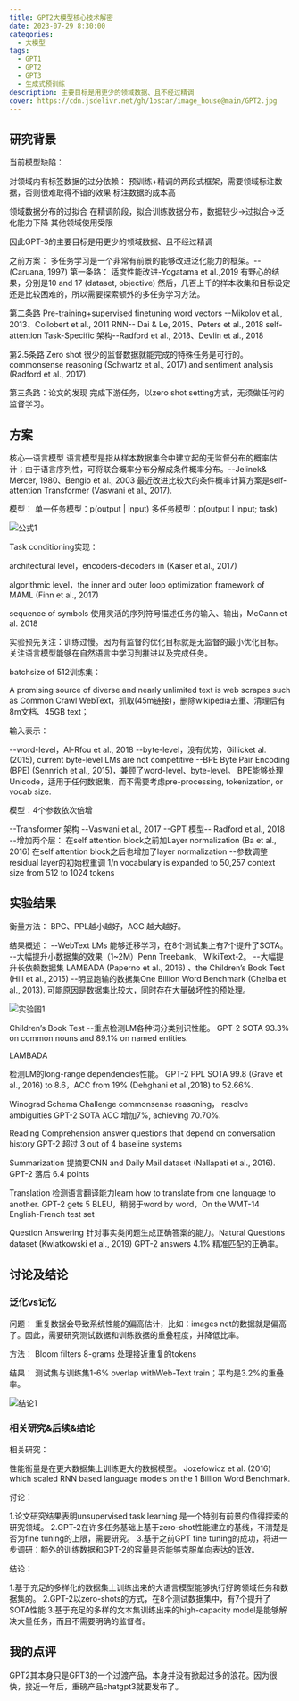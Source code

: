 ```yaml
---
title: GPT2大模型核心技术解密
date: 2023-07-29 8:30:00
categories:
  - 大模型
tags:
  - GPT1
  - GPT2
  - GPT3
  - 生成式预训练
description: 主要目标是用更少的领域数据、且不经过精调
cover: https://cdn.jsdelivr.net/gh/1oscar/image_house@main/GPT2.jpg
---
```



## 研究背景

当前模型缺陷：

对领域内有标签数据的过分依赖：
预训练+精调的两段式框架，需要领域标注数据，否则很难取得不错的效果
标注数据的成本高


领域数据分布的过拟合
在精调阶段，拟合训练数据分布，数据较少->过拟合->泛化能力下降
其他领域使用受限


因此GPT-3的主要目标是用更少的领域数据、且不经过精调

之前方案：
多任务学习是一个非常有前景的能够改进泛化能力的框架。-- (Caruana, 1997) 
第一条路：
适度性能改进-Yogatama et al.,2019
有野心的结果，分别是10 and 17 (dataset, objective)
然后，几百上千的样本收集和目标设定还是比较困难的，所以需要探索额外的多任务学习方法。

第二条路
Pre-training+supervised finetuning
word vectors --Mikolov et al., 2013、Collobert et al., 2011
RNN-- Dai & Le, 2015、Peters et al., 2018
self-attention Task-Specific 架构--Radford et al., 2018、Devlin et al., 2018

第2.5条路
Zero shot 很少的监督数据就能完成的特殊任务是可行的。commonsense reasoning (Schwartz et al., 2017) and sentiment analysis (Radford et al., 2017).

第三条路：论文的发现
完成下游任务，以zero shot setting方式，无须做任何的监督学习。


## 方案

核心—语言模型
语言模型是指从样本数据集合中建立起的无监督分布的概率估计；由于语言序列性，可将联合概率分布分解成条件概率分布。--Jelinek& Mercer, 1980、Bengio et al., 2003
最近改进比较大的条件概率计算方案是self-attention Transformer (Vaswani et al., 2017).

模型：
单一任务模型：p(output | input)
多任务模型：p(output I input; task)

![公式1](https://cdn.jsdelivr.net/gh/1oscar/image_house@main/20230728221029.png)


Task conditioning实现：

architectural level，encoders-decoders in (Kaiser et al., 2017)

algorithmic level，the inner and outer loop optimization framework of MAML (Finn et al., 2017)

sequence of symbols 使用灵活的序列符号描述任务的输入、输出，McCann et al. 2018

实验预先关注：训练过慢。因为有监督的优化目标就是无监督的最小优化目标。
关注语言模型能够在自然语言中学习到推进以及完成任务。


batchsize of 512训练集：

A promising source of diverse and nearly unlimited text is web scrapes such as Common Crawl
WebText，抓取(45m链接)，删除wikipedia去重、清理后有8m文档、45GB text；

输入表示：

--word-level，Al-Rfou et al., 2018
--byte-level，没有优势，Gillicket al. (2015), current byte-level LMs are not competitive
--BPE Byte Pair Encoding (BPE) (Sennrich et al., 2015)，兼顾了word-level、byte-level。
    BPE能够处理Unicode，适用于任何数据集，而不需要考虑pre-processing, tokenization, or vocab size.

模型：4个参数依次倍增

--Transformer 架构 --Vaswani et al., 2017
--GPT 模型-- Radford et al., 2018
--增加两个层：
    在self attention block之前加Layer normalization (Ba et al., 2016)
    在self attention block之后也增加了layer normalization
--参数调整
     residual layer的初始权重调 1/n
     vocabulary is expanded to 50,257
     context size from 512 to 1024 tokens


## 实验结果

衡量方法：
BPC、PPL越小越好，ACC 越大越好。

结果概述：
--WebText LMs 能够迁移学习，在8个测试集上有7个提升了SOTA。
--大幅提升小数据集的效果（1~2M）Penn Treebank、 WikiText-2。
--大幅提升长依赖数据集  LAMBADA (Paperno et al., 2016) 、the Children’s Book Test (Hill et al., 2015)
--明显跑输的数据集One Billion Word Benchmark (Chelba et al., 2013). 
    可能原因是数据集比较大，同时存在大量破坏性的预处理。

![实验图1](https://cdn.jsdelivr.net/gh/1oscar/image_house@main/20230728221209.png)


 Children’s Book Test
--重点检测LM各种词分类别识性能。
GPT-2 SOTA 93.3% on common nouns and 89.1% on named entities.

LAMBADA

检测LM的long-range dependencies性能。
GPT-2 PPL SOTA 99.8 (Grave et al., 2016) to 8.6，ACC from 19% (Dehghani et al.,2018) to 52.66%.

Winograd Schema Challenge
commonsense reasoning， resolve ambiguities
GPT-2 SOTA ACC 增加7%, achieving 70.70%.

Reading Comprehension
answer questions that depend on conversation history
GPT-2 超过 3 out of 4 baseline systems

Summarization
提摘要CNN and Daily Mail dataset (Nallapati et al., 2016).
GPT-2 落后 6.4 points

Translation
检测语言翻译能力learn how to translate from one language to another.
GPT-2 gets 5 BLEU，稍弱于word by word，On the WMT-14 English-French test set

Question Answering
针对事实类问题生成正确答案的能力。Natural Questions dataset (Kwiatkowski et al., 2019)
GPT-2 answers 4.1% 精准匹配的正确率。



## 讨论及结论

### 泛化vs记忆

问题：
       重复数据会导致系统性能的偏高估计，比如：images net的数据就是偏高了。因此，需要研究测试数据和训练数据的重叠程度，并降低比率。

方法：
       Bloom filters 8-grams 处理接近重复的tokens

结果：
       测试集与训练集1-6% overlap withWeb-Text train；平均是3.2%的重叠率。

![结论1](https://cdn.jsdelivr.net/gh/1oscar/image_house@main/20230728221357.png)

### 相关研究&后续&结论

相关研究：

性能衡量是在更大数据集上训练更大的数据模型。
Jozefowicz et al. (2016) which scaled RNN based language models on the 1 Billion Word
Benchmark.

讨论：

1.论文研究结果表明unsupervised task learning 是一个特别有前景的值得探索的研究领域。
2.GPT-2在许多任务基础上基于zero-shot性能建立的基线，不清楚是否为fine tuning的上限，需要研究。
3.基于之前GPT fine tuning的成功，将进一步调研：额外的训练数据和GPT-2的容量是否能够克服单向表达的低效。

结论：

1.基于充足的多样化的数据集上训练出来的大语言模型能够执行好跨领域任务和数据集的。
2.GPT-2以zero-shots的方式，在8个测试数据集中，有7个提升了SOTA性能
3.基于充足的多样的文本集训练出来的high-capacity model是能够解决大量任务，而且不需要明确的监督者。



## 我的点评

GPT2其本身只是GPT3的一个过渡产品，本身并没有掀起过多的浪花。因为很快，接近一年后，重磅产品chatgpt3就要发布了。

